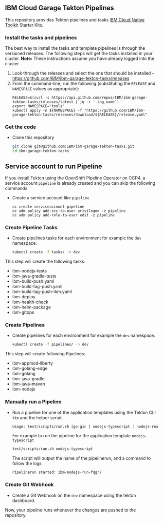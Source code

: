 ## IBM Cloud Garage Tekton Pipelines

This repository provides Tekton pipelines and tasks [IBM Cloud Native Toolkit](https://cloudnativetoolkit.dev/) Starter Kits.

### Install the tasks and pipelines

The best way to install the tasks and template pipelines is through the versioned releases. The following
steps will get the tasks installed in your cluster. **Note:** These instructions assume you have already
logged into the cluster.

1. Look through the releases and select the one that should be installed - https://github.com/IBM/ibm-garage-tekton-tasks/releases
2. From the command-line, run the following (substituting the `RELEASE` and `NAMESPACE` values as appropriate):
    ```shell script
    RELEASE=$(curl -s https://api.github.com/repos/IBM/ibm-garage-tekton-tasks/releases/latest | jq -r '.tag_name')
    export NAMESPACE="tools"
    kubectl apply -n ${NAMESPACE} -f "https://github.com/IBM/ibm-garage-tekton-tasks/releases/download/${RELEASE}/release.yaml"
    ```

### Get the code

- Clone this repository
    ```bash
    git clone git@github.com:IBM/ibm-garage-tekton-tasks.git
    cd ibm-garage-tekton-tasks
    ```

## Service account to run Pipeline

If you install Tekton using the OpenShift Pipeline Operator on OCP4, a service account `pipeline` is already created and you can skip the following commands.

- Create a service account like `pipeline`
    ```
    oc create serviceaccount pipeline
    oc adm policy add-scc-to-user privileged -z pipeline
    oc adm policy add-role-to-user edit -z pipeline
    ```

### Create Pipeline Tasks

- Create pipelines tasks for each environment for example the `dev` namespace:
    ```bash
    kubectl create -f tasks/ -n dev
    ```

This step will create the following tasks:
- ibm-nodejs-tests
- ibm-java-gradle-tests
- ibm-build-push.yaml
- ibm-build-tag-push.yaml
- ibm-build-tag-push-ibm.yaml
- ibm-deploy
- ibm-health-check
- ibm-helm-package
- ibm-gitops

### Create Pipelines

- Create pipelines for each environment for example the `dev` namespace.
    ```bash
    kubectl create -f pipelines/ -n dev
    ```

This step will create following Pipelines:

- ibm-appmod-liberty
- ibm-golang-edge
- ibm-golang
- ibm-java-gradle
- ibm-java-maven
- ibm-nodejs

### Manually run a Pipeline

- Run a pipeline for one of the application templates using the Tekton CLI `tkn` and the helper script
    ```bash
    Usage: test/scripts/run.sh [go-gin | nodejs-typescript | nodejs-react | nodejs-angular | nodejs-graphql | java-spring]
    ```
    For example to run the pipeline for the application template `nodejs-typescript`
    ```bash
    test/scripts/run.sh nodejs-typescript
    ```
    The script will output the name of the pipelinerun, and a command to follow the logs
    ```
    Pipelinerun started: ibm-nodejs-run-fqgr7
    ```

### Create Git Webhook

- Create a Git Webhook on the `dev` namespace using the tekton dashboard.

Now, your pipeline runs whenever the changes are pushed to the repository.
